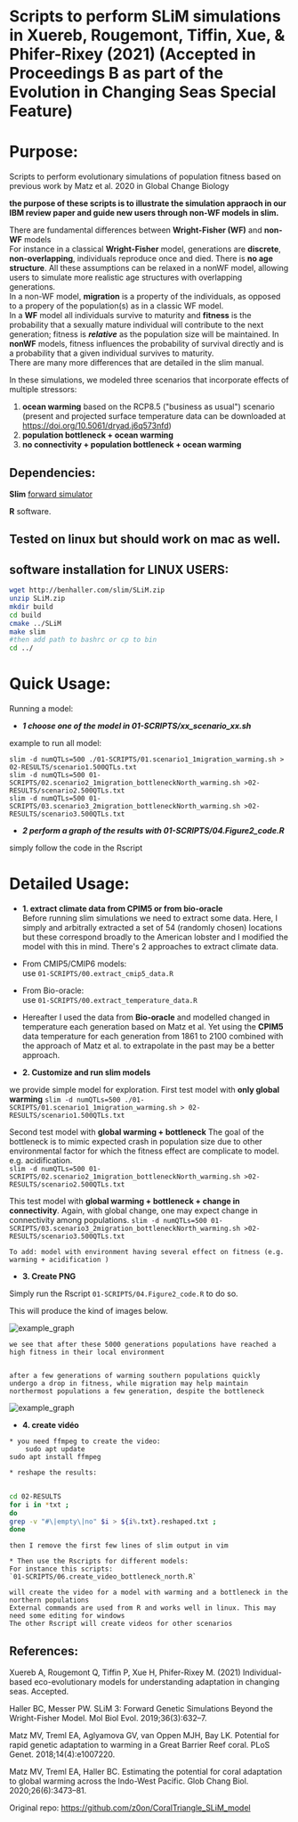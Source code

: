 # Scripts to perform SLiM simulations in Xuereb, Rougemont, Tiffin, Xue, & Phifer-Rixey (2021) (Accepted in Proceedings B as part of the Evolution in Changing Seas Special Feature)

# Purpose:

Scripts to perform evolutionary simulations of population fitness 
based on previous work by Matz et al. 2020 in Global Change Biology

**the purpose of these scripts is to illustrate the simulation appraoch in our IBM review paper and guide new users through non-WF models in slim.**  

There are fundamental differences between **Wright-Fisher (WF)** and **non-WF** models  
For instance in a classical **Wright-Fisher** model, generations are **discrete**, **non-overlapping**, individuals reproduce once and died. There is **no age structure**. All these assumptions can be relaxed in a nonWF model, allowing users to simulate more realistic age structures with overlapping generations.  
In a non-WF model, **migration** is a property of the individuals, as opposed to a propery of the population(s) as in a classic WF model.  
In a **WF** model all individuals survive to maturity and **fitness** is the probability that a sexually mature individual will contribute to the next generation; fitness is **_relative_** as the population size will be maintained. In **nonWF** models, fitness influences the probability of survival directly and is a probability that a given individual survives to maturity.  
There are many more differences that are detailed in the slim manual.


In these simulations, we modeled three scenarios that incorporate effects of multiple stressors: 

1) **ocean warming** based on the RCP8.5 ("business as usual") scenario (present and projected surface temperature data can be downloaded at https://doi.org/10.5061/dryad.j6q573nfd)
2) **population bottleneck + ocean warming**
3) **no connectivity + population bottleneck + ocean warming**


## Dependencies:

**Slim** [forward simulator](https://messerlab.org/slim/)

**R** software.

## Tested on linux but should work on mac as well. 

## software installation for LINUX USERS:

```bash
wget http://benhaller.com/slim/SLiM.zip
unzip SLiM.zip
mkdir build
cd build
cmake ../SLiM
make slim
#then add path to bashrc or cp to bin
cd ../

```

# Quick Usage:

Running a model: 

 * **_1 choose one of the model in 01-SCRIPTS/xx_scenario_xx.sh_**

example to run all model:  
```
slim -d numQTLs=500 ./01-SCRIPTS/01.scenario1_1migration_warming.sh > 02-RESULTS/scenario1.500QTLs.txt
slim -d numQTLs=500 01-SCRIPTS/02.scenario2_1migration_bottleneckNorth_warming.sh >02-RESULTS/scenario2.500QTLs.txt  
slim -d numQTLs=500 01-SCRIPTS/03.scenario3_2migration_bottleneckNorth_warming.sh >02-RESULTS/scenario3.500QTLs.txt  
```

 * **_2 perform a graph of the results with 01-SCRIPTS/04.Figure2_code.R_**   
   
  simply follow the code in the Rscript  


# Detailed Usage:
 
   * **1. extract climate data from CPIM5 or from bio-oracle**    
   Before running slim simulations we need to extract some data. 
   Here, I simply and arbitrally extracted a set of 54 (randomly chosen) locations but these correspond broadly to the American lobster and I modified the model with this in mind.
   There's 2 approaches to extract climate data.
   * From CMIP5/CMIP6 models:  
        use `01-SCRIPTS/00.extract_cmip5_data.R`  
   * From Bio-oracle:  
        use `01-SCRIPTS/00.extract_temperature_data.R`  
       
   * Hereafter I used the data from **Bio-oracle** and modelled changed in temperature each generation based on Matz et al. 
        Yet using the **CPIM5** data temperature for each generation from 1861 to 2100 combined with the approach of Matz et al. to extrapolate in the past may be a better approach. 
   
   
   * **2. Customize and run slim models** 

we provide simple model for exploration.
    First test model with **only global warming** 
      ```
    slim -d numQTLs=500 ./01-SCRIPTS/01.scenario1_1migration_warming.sh > 02-RESULTS/scenario1.500QTLs.txt
    ```
    
Second test model with **global warming + bottleneck**  The goal of the bottleneck is to mimic expected crash in population size due to other environmental factor for which the fitness effect are complicate to model. e.g. acidification.       
    ```
    slim -d numQTLs=500 01-SCRIPTS/02.scenario2_1migration_bottleneckNorth_warming.sh >02-RESULTS/scenario2.500QTLs.txt  
    ```

This test model with **global warming + bottleneck + change in connectivity**. Again, with global change, one may expect change in connectivity among populations.
    ```
    slim -d numQTLs=500 01-SCRIPTS/03.scenario3_2migration_bottleneckNorth_warming.sh >02-RESULTS/scenario3.500QTLs.txt  
    ```
    
    To add: model with environment having several effect on fitness (e.g. warming + acidification )
    

   * **3. Create PNG**   

  Simply run the Rscript ```01-SCRIPTS/04.Figure2_code.R```  to do so.   
  
  This will produce the kind of images below.   
  
  ![example_graph](https://github.com/QuentinRougemont/marine_IBM_paper/blob/main/pictures/example.png) 

  
	we see that after these 5000 generations populations have reached a high fitness in their local environment 


   	after a few generations of warming southern populations quickly undergo a drop in fitness, while migration may help maintain northermost populations a few generation, despite the bottleneck  

   ![example_graph](https://github.com/QuentinRougemont/marine_IBM_paper/blob/main/pictures/example2.png)
  
  
  
   * **4. create vidéo**  
   
    * you need ffmpeg to create the video:  
    	sudo apt update  
	sudo apt install ffmpeg 

    * reshape the results:  
    
```bash
    
cd 02-RESULTS
for i in *txt ;
do
grep -v "#\|empty\|no" $i > ${i%.txt}.reshaped.txt ;
done
```
    
    
    then I remove the first few lines of slim output in vim
    
    * Then use the Rscripts for different models:  
    For instance this scripts:
    `01-SCRIPTS/06.create_video_bottleneck_north.R`
    
    will create the video for a model with warming and a bottleneck in the northern populations 
    External commands are used from R and works well in linux. This may need some editing for windows
    The other Rscript will create videos for other scenarios   

     
## References:

Xuereb A, Rougemont Q, Tiffin P, Xue H, Phifer-Rixey M. (2021) Individual-based eco-evolutionary models for understanding adaptation in changing seas. Accepted.


Haller BC, Messer PW. SLiM 3: Forward Genetic Simulations Beyond the Wright-Fisher Model. Mol Biol Evol. 2019;36(3):632–7.  

Matz MV, Treml EA, Aglyamova GV, van Oppen MJH, Bay LK. Potential for rapid genetic adaptation to warming in a Great Barrier Reef coral. PLoS Genet. 2018;14(4):e1007220.  

Matz MV, Treml EA, Haller BC. Estimating the potential for coral adaptation to global warming across the Indo-West Pacific. Glob Chang Biol. 2020;26(6):3473–81.  

Original repo: https://github.com/z0on/CoralTriangle_SLiM_model
